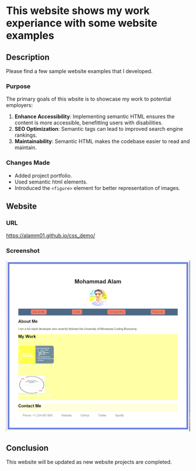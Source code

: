 # This website shows my work experiance with some website examples

## Description

Please find a few sample website examples that I developed.

### Purpose

The primary goals of this wbsite is to showcase my work to potential employers:
1. **Enhance Accessibility**: Implementing semantic HTML ensures the content is more accessible, benefitting users with disabilities.
2. **SEO Optimization**: Semantic tags can lead to improved search engine rankings.
3. **Maintainability**: Semantic HTML makes the codebase easier to read and maintain.

### Changes Made

- Added project portfolio.
- Used semantic html elements.
- Introduced the `<figure>` element for better representation of images.

## Website 

### URL
https://alamm01.github.io/css_demo/

### Screenshot

![Web Page Screenshot](./assets/image/screen.png)


## Conclusion

This website will be updated as new website projects are completed.
